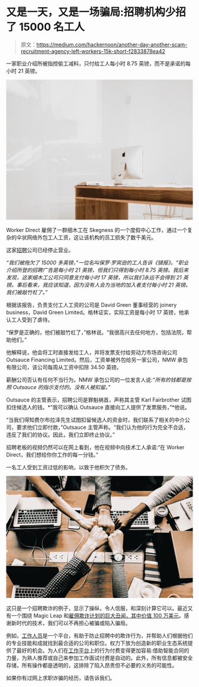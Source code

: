 # 又是一天，又是一场骗局:招聘机构少招了 15000 名工人

> 原文：<https://medium.com/hackernoon/another-day-another-scam-recruitment-agency-left-workers-15k-short-f2833878ea42>

一家职业介绍所被指控偷工减料，只付给工人每小时 8.75 英镑，而不是承诺的每小时 21 英镑。

![](img/e5051e4353b4060371f63fffbffca3e6.png)

Worker Direct 雇佣了一群细木工在 Skegness 的一个度假中心工作，通过一个复杂的伞状网络外包工人工资，这让该机构的员工损失了数千美元。

这家[招聘](https://hackernoon.com/tagged/recruitment)公司已经停止营业。

*“我们被拖欠了 15000 多英镑，”一位名叫保罗·罗宾逊的工人告诉《镜报》。“职业介绍所登的招聘广告是每小时 21 英镑，但我们只得到每小时 8.75 英镑。我后来发现，这家细木工公司只同意支付每小时 17 英镑，所以我们永远不会得到 21 英镑。事后看来，我应该知道，因为没有人会为当地的加入者支付每小时 21 英镑。我们被敲竹杠了。”*

根据该报告，负责支付工人工资的公司是 David Green 董事经营的 joinery business，David Green Limited。格林证实，实际工资是每小时 17 英镑，他承认工人受到了虐待。

“保罗是正确的，他们被敲竹杠了，”格林说。“我很高兴去任何地方，包括法院，帮助他们。”

他解释说，他会将工时直接发给工人，并将发票支付给劳动力市场咨询公司 Outsauce Financing Limited。然后，工资单被外包给另一家公司，NMW 承包有限公司，该公司每周从工资中扣除 34.50 英镑。

薪酬公司否认有任何不当行为。NMW 承包公司的一位发言人说:*“所有的钱都是按照 Outsauce 的指示支付的。没有人被扣留。”*

Outsauce 的主管表示，招聘公司是罪魁祸首，声称其主管 Karl Fairbrother 试图扣住候选人的钱。*“我可以确认 Outsauce 直接向工人提供了发票服务，”*他说。

“当我们得知费尔布拉泽先生试图扣留候选人的资金时，我们联系了相关的中介公司，要求他们立即付款，”Outsauce 主管声称。“我们认为他的行为完全不合适，违反了我们的协议。因此，我们立即终止协议。”

招聘老板的视频仍然可以在网上看到，他在视频中向技术工人承诺:“在 Worker Direct，我们想给你你工作的每一分钱。”

一名工人受到工资过低的影响，以致于他积欠了债务。

![](img/4989ad2722e8bb49b5356321814e1211.png)

这只是一个招聘欺诈的例子，显示了操纵，令人信服，和深刻计算它可以。最近又有一个围绕 Magic Leap 和[雇佣欺诈计划的巨大丑闻，其中价值 100 万美元](https://hackernoon.com/bad-game-in-todays-recruitment-d1ccf6dc1acf)。感谢新时代的技术，我们可以不再担心被骗或陷入骗局。

例如，[工作人员](https://aworker.io/)是一个平台，有助于防止招聘中的欺诈行为，并帮助人们根据他们的专业技能和成就找到最合适的公司和职位。权力下放为创造新的职业生态系统提供了最好的机会。为人们在[工作平台](https://hackernoon.com/tagged/aworker)上的行为付费变得更加容易:借助智能合同的力量，为熟人推荐或自己来参加工作面试付费是自动的。此外，所有信息都被安全存储，所有操作都是透明的，这排除了陷入昂贵但不必要的义务的可能性。

如果你有过网上求职诈骗的经历，请告诉我们。